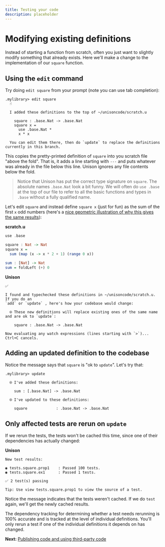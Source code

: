 ```yaml
---
title: Testing your code
description: placeholder
---
```


# Modifying existing definitions

Instead of starting a function from scratch, often you just want to slightly modify something that already exists. Here we'll make a change to the implementation of our `square` function.

## Using the `edit` command

Try doing `edit square` from your prompt (note you can use tab completion):

```
.mylibrary> edit square
  ☝️

  I added these definitions to the top of ~/unisoncode/scratch.u

    square : .base.Nat -> .base.Nat
    square x =
      use .base.Nat *
      x * x

  You can edit them there, then do `update` to replace the definitions currently in this branch.
```

This copies the pretty-printed definition of `square` into you scratch file "above the fold". That is, it adds a line starting with `---` and puts whatever was already in the file below this line. Unison ignores any file contents below the fold.

> Notice that Unison has put the correct type signature on `square`. The absolute names `.base.Nat` look a bit funny. We will often do `use .base` at the top of our file to refer to all the basic functions and types in `.base` without a fully qualified name.

Let's edit `square` and instead define `square x` (just for fun) as the sum of the first `x` odd numbers (here's a [nice geometric illustration of why this gives the same results](https://math.stackexchange.com/a/639079)):

**scratch.u**
```Haskell
use .base

square : Nat -> Nat
square x =
  sum (map (x -> x * 2 + 1) (range 0 x))

sum : [Nat] -> Nat
sum = foldLeft (+) 0
```

**Unison**
```
✅

I found and typechecked these definitions in ~/unisoncode/scratch.u. If you do an
`add` or `update` , here's how your codebase would change:

  ⍟ These new definitions will replace existing ones of the same name and are ok to `update`:

    square : .base.Nat -> .base.Nat

Now evaluating any watch expressions (lines starting with `>`)... Ctrl+C cancels.
```

## Adding an updated definition to the codebase

Notice the message says that `square` is "ok to `update`". Let's try that:

```
.mylibrary> update

  ⍟ I've added these definitions:

    sum : [.base.Nat] -> .base.Nat

  ⍟ I've updated to these definitions:

    square             : .base.Nat -> .base.Nat
```

## Only affected tests are rerun on `update`

If we rerun the tests, the tests won't be cached this time, since one of their dependencies has actually changed:

**Unison**
```
New test results:

◉ tests.square.prop1    : Passed 100 tests.
◉ tests.square.ex1      : Passed 1 tests.

✅ 2 test(s) passing

Tip: Use view tests.square.prop1 to view the source of a test.
```

Notice the message indicates that the tests weren't cached. If we do `test` again, we'll get the newly cached results.

The dependency tracking for determining whether a test needs rerunning is 100% accurate and is tracked at the level of individual definitions. You'll only rerun a test if one of the individual definitions it depends on has changed.

__Next:__ [Publishing code and using third-party code](/docs/tour/sharing)
